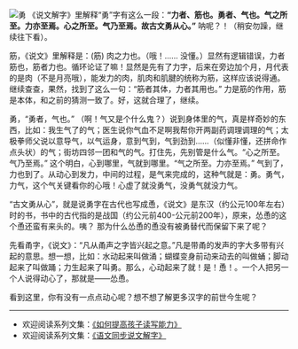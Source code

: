 ![勇](http://upload-images.jianshu.io/upload_images/275449-4f692b8e3d5a7449.png?imageMogr2/auto-orient/strip%7CimageView2/2/w/1240)
《说文解字》里解释“勇”字有这么一段：**“力者、筋也。勇者、气也。气之所至。力亦至焉。心之所至。气乃至焉。故古文勇从心。”**  呐呢？！（稍安勿躁，继续往下看）。

筋，《说文》里解释是：(筋) 肉之力也。（哦！…… 没懂。）显然有逻辑错误，力者筋也，筋者力也。循环论证了嘛！显然是先有了力字，后来在旁边加个月，月代表的是肉（不是月亮哦），能发力的肉，肌肉和肌腱的统称为筋，这样应该说得通。继续查查，果然，找到了这么一句：“筋者其体，力者其用也。” 力是筋的作用，筋是本体，和之前的猜测一致了。好，这就合理了，继续。

勇，“勇者，气也。” （啊！气又是个什么鬼？）说到身体里的气，真是样奇妙的东西，比如：我生气了的气；医生说你气血不足啊我帮你开两副药调理调理的气；太极拳师父说以意导气，以气运身，意到气到，气到劲到……（似懂非懂，还拼命作点头状）的气；街坊四邻一团和气的气。打住先，先别管是什么气。“心之所至。气乃至焉。” 这个明白，心到哪里，气就到哪里。“气之所至。力亦至焉。” 气到了，力也到了。从动心到发力，中间的过程，是气来完成的，这种气就是：勇。勇气，力气，这个气关键看你的心哦！心虚了就没勇气，没勇气就没力气。

“古文勇从心”，就是说勇字在古代也写成恿，《说文》是东汉（约公元100年左右）时的书，书中的古代指的是战国（约公元前400-公元前200年），原来，怂恿的这个恿还蛮有来头的。咦？ 那为什么怂恿的恿没有被勇替代而保留下来了呢？

先看甬字，《说文》：“凡从甬声之字皆兴起之意。”凡是带甬的发声的字大多带有兴起的意思。想一想，比如：水动起来叫做涌；蝴蝶变身前动来动去的叫做蛹；脚动起来了叫做踊；力生起来了叫勇。那么，心动起来了就！是！恿！。一个人把另一个人说得动心了，那就是——怂恿。

看到这里，你有没有一点点动心呢？想不想了解更多汉字的前世今生呢？

----
* 欢迎阅读系列文集：[《如何提高孩子读写能力》](http://www.jianshu.com/nb/8869173)
* 欢迎阅读系列文集：[《语文同步说文解字》](http://www.jianshu.com/notebooks/6718880/latest)
